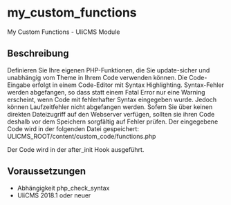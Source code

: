 # my_custom_functions
My Custom Functions - UliCMS Module

## Beschreibung
Definieren Sie Ihre eigenen PHP-Funktionen, die Sie update-sicher und unabhängig vom Theme in Ihrem Code verwenden können.
Die Code-Eingabe erfolgt in einem Code-Editor mit Syntax Highlighting.
Syntax-Fehler werden abgefangen, so dass statt einem Fatal Error nur eine Warning erscheint, wenn Code mit fehlerhafter Syntax eingegeben wurde. Jedoch können Laufzeitfehler nicht abgefangen werden. Sofern Sie über keinen direkten Dateizugriff auf den Webserver verfügen, sollten sie ihren Code deshalb vor dem Speichern sorgfältig auf Fehler prüfen.
Der eingegebene Code wird in der folgenden Datei gespeichert:
ULICMS_ROOT/content/custom_code/functions.php

Der Code wird in der after_init Hook ausgeführt.



## Voraussetzungen
* Abhängigkeit php_check_syntax
* UliCMS 2018.1 oder neuer
